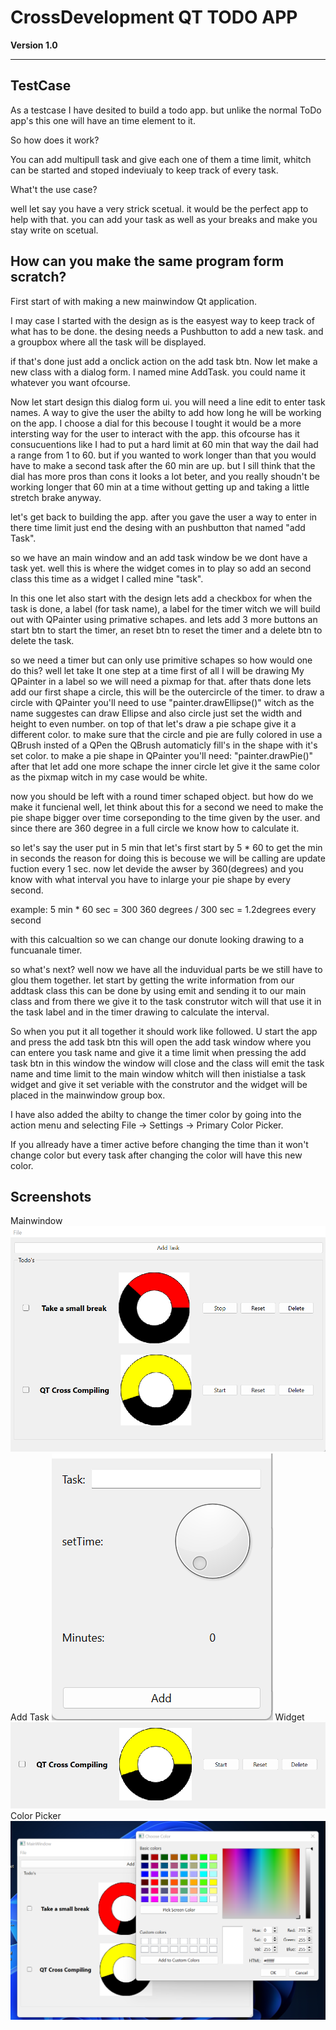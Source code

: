 # CrossDevelopment QT TODO APP

**Version 1.0**


---

## TestCase

As a testcase I have desited to build a todo app. but unlike the normal ToDo app's this one will have an time element to it.

So how does it work?

You can add multipull task and give each one of them a time limit, whitch can be started and stoped indeviualy to keep track of every task.

What't the use case? 

well let say you have a very strick scetual. it would be the perfect app to help with that. you can add your task as well as your breaks and make you stay write on scetual.

## How can you make the same program form scratch? 

First start of with making a new mainwindow Qt application.

I may case I started with the design as is the easyest way to keep track of what has to be done. the desing needs a Pushbutton to add a new task. and a groupbox where all the task will be displayed.

if that's done just add a onclick action on the add task btn.
Now let make a new class with a dialog form. I named mine AddTask. you could name it whatever you want ofcourse.

Now let start design this dialog form ui. you will need a line edit to enter task names. A way to give the user the abilty to add how long he will be working on the app. I choose a dial for this becouse I tought it would be a more intersting way for the user to interact with the app. this ofcourse has it consucuentions like I had to put a hard limit at 60 min that way the dail had a range from 1 to 60. but if you wanted to work longer than that you would have to make a second task after the 60 min are up. but I sill think that the dial has more pros than cons it looks a lot beter, and you really shoudn't be working longer that 60 min at a time without getting up and taking a little stretch brake anyway. 

let's get back to building the app. after you gave the user a way to enter in there time limit just end the desing with an pushbutton that named "add Task".

so we have an main window and an add task window be we dont have a task yet. well this is where the widget comes in to play
so add an second class this time as a widget I called mine "task".

In this one let also start with the design lets add a checkbox for when the task is done, a label (for task name), a label for the timer witch we will build out with QPainter using primative schapes. and lets add 3 more buttons an start btn to start the timer, an reset btn to reset the timer and a delete btn to delete the task.

so we need a timer but can only use primitive schapes so how would one do this? well let take It one step at a time first of all I will be drawing My QPainter in a label so we will need a pixmap for that. after thats done lets add our first shape a circle, this will be the outercircle of the timer. to draw a circle with QPainter you'll need to use "painter.drawEllipse()" witch as the name suggestes can draw Ellipse and also circle just set the width and height to even number. on top of that let's draw a pie schape give it a different color. to make sure that the circle and pie are fully colored in use a QBrush insted of a QPen the QBrush automaticly fill's in the shape with it's set color. to make a pie shape in QPainter you'll need:
"painter.drawPie()"
after that let add one more schape the inner circle let give it the same color as the pixmap witch in my case would be white.

now you should be left with a round timer schaped object. but how do we make it funcienal well, let think about this for a second we need to make the pie shape bigger over time corseponding to the time given by the user. and since there are 360 degree in a full circle we know how to calculate it.

so let's say the user put in 5 min that let's first start by 5 * 60 to get the min in seconds the reason for doing this is becouse we will be calling are update fuction every 1 sec. now let devide the awser by 360(degrees) and you know with what interval you have to inlarge your pie shape by every second.

example:
5 min * 60 sec = 300
360 degrees / 300 sec = 1.2degrees every second

with this calcualtion so we can change our donute looking drawing to a funcuanale timer.

so what's next? well now we have all the induvidual parts be we still have to glou them together. let start by getting the write information from our addtask class this can be done by using emit and sending it to our main class and from there we give it to the task construtor witch will that use it in the task label and in the timer drawing to calculate the interval.

So when you put it all together it should work like followed. U start the app and press the add task btn this will open the add task window where you can entere you task name and give it a time limit when pressing the add task btn in this window the window will close and the class will emit the task name and time limit to the main window whitch will then inistialse a task widget and give it set veriable with the construtor and the widget will be placed in the mainwindow group box.

I have also added the abilty to change the timer color by going into the action menu and selecting File -> Settings -> Primary Color Picker.

If you allready have a timer active before changing the time than it won't change color but every task after changing the color will have this new color.

## Screenshots

Mainwindow
<img alt="mainwindow" src="img/mainWindow.png">
Add Task
<img alt="AddTask" src="img/AddTask.png">
Widget
<img alt="widget" src="img/widget.png">
Color Picker
<img alt="colorpicker" src="img/color picker.png">


